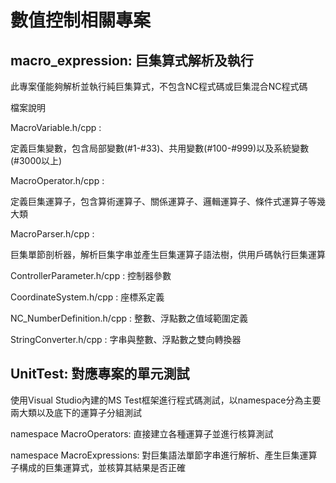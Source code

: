 # 數值控制相關專案

## macro_expression: 巨集算式解析及執行

此專案僅能夠解析並執行純巨集算式，不包含NC程式碼或巨集混合NC程式碼

檔案說明

MacroVariable.h/cpp :

定義巨集變數，包含局部變數(#1-#33)、共用變數(#100-#999)以及系統變數(#3000以上)

MacroOperator.h/cpp :

定義巨集運算子，包含算術運算子、關係運算子、邏輯運算子、條件式運算子等幾大類

MacroParser.h/cpp :

巨集單節剖析器，解析巨集字串並產生巨集運算子語法樹，供用戶碼執行巨集運算

ControllerParameter.h/cpp : 控制器參數

CoordinateSystem.h/cpp : 座標系定義

NC_NumberDefinition.h/cpp : 整數、浮點數之值域範圍定義

StringConverter.h/cpp : 字串與整數、浮點數之雙向轉換器

## UnitTest: 對應專案的單元測試

使用Visual Studio內建的MS Test框架進行程式碼測試，以namespace分為主要兩大類以及底下的運算子分組測試

namespace MacroOperators: 直接建立各種運算子並進行核算測試

namespace MacroExpressions: 對巨集語法單節字串進行解析、產生巨集運算子構成的巨集運算式，並核算其結果是否正確
